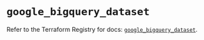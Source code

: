 # `google_bigquery_dataset`

Refer to the Terraform Registry for docs: [`google_bigquery_dataset`](https://registry.terraform.io/providers/hashicorp/google/6.4.0/docs/resources/bigquery_dataset).
